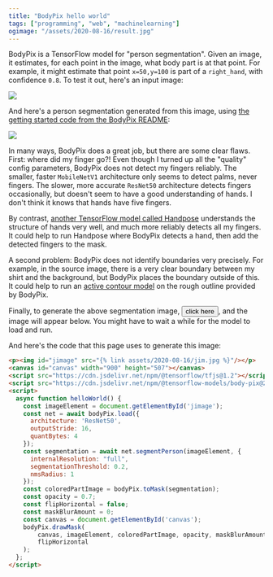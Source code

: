```yaml
---
title: "BodyPix hello world"
tags: ["programming", "web", "machinelearning"]
ogimage: "/assets/2020-08-16/result.jpg"
---
```


BodyPix is a TensorFlow model for "person segmentation".
Given an image, it estimates, 
for each point in the image, 
what body part is at that point.
For example, it might estimate that point `x=50,y=100` is part of a `right_hand`, with confidence `0.8`.
To test it out, here's an input image:

<p><img id="jimage" src="{% link assets/2020-08-16/jim.jpg %}"/></p>

And here's a person segmentation generated from this image,
using [the getting started code from the BodyPix README](https://github.com/tensorflow/tfjs-models/tree/master/body-pix):

<p><img src="{% link assets/2020-08-16/result.jpg %}"/></p>

In many ways, BodyPix does a great job,
but there are some clear flaws.
First: where did my finger go?!
Even though I turned up all the "quality" config parameters,
BodyPix does not detect my fingers reliably.
The smaller, faster `MobileNetV1` architecture only seems to detect palms, never fingers.
The slower, more accurate `ResNet50` architecture detects fingers occasionally,
but doesn't seem to have a good understanding of hands.
I don't think it knows that hands have five fingers.

By contrast, [another TensorFlow model called Handpose](https://github.com/tensorflow/tfjs-models/tree/master/handpose)
understands the structure of hands very well,
and much more reliably detects all my fingers.
It could help to run Handpose where BodyPix detects a hand,
then add the detected fingers to the mask.

A second problem: BodyPix does not identify boundaries very precisely.
For example,
in the source image, 
there is a very clear boundary between my shirt and the background,
but BodyPix places the boundary outside of this.
It could help to run an [active contour model](https://en.wikipedia.org/wiki/Active_contour_model)
on the rough outline provided by BodyPix.

Finally, to generate the above segmentation image,
<button onclick="helloWorld()">click here</button>,
and the image will appear below.
You might have to wait a while for the model to load and run.

<canvas id="canvas" width="900" height="507"></canvas>
<script src="https://cdn.jsdelivr.net/npm/@tensorflow/tfjs@1.2"></script>
<script src="https://cdn.jsdelivr.net/npm/@tensorflow-models/body-pix@2.0"></script>
<script>
  async function helloWorld() {
    const imageElement = document.getElementById('jimage');
    const net = await bodyPix.load({
      architecture: 'ResNet50',
      outputStride: 16,
      quantBytes: 4
    });
    const segmentation = await net.segmentPerson(imageElement, {
      internalResolution: "full",
      segmentationThreshold: 0.2,
      nmsRadius: 1
    });
    const coloredPartImage = bodyPix.toMask(segmentation);
    const opacity = 0.7;
    const flipHorizontal = false;
    const maskBlurAmount = 0;
    const canvas = document.getElementById('canvas');
    bodyPix.drawMask(
        canvas, imageElement, coloredPartImage, opacity, maskBlurAmount,
        flipHorizontal
    );
  };
</script>

And here's the code that this page uses to generate this image:

```html
<p><img id="jimage" src="{% link assets/2020-08-16/jim.jpg %}"/></p>
<canvas id="canvas" width="900" height="507"></canvas>
<script src="https://cdn.jsdelivr.net/npm/@tensorflow/tfjs@1.2"></script>
<script src="https://cdn.jsdelivr.net/npm/@tensorflow-models/body-pix@2.0"></script>
<script>
  async function helloWorld() {
    const imageElement = document.getElementById('jimage');
    const net = await bodyPix.load({
      architecture: 'ResNet50',
      outputStride: 16,
      quantBytes: 4
    });
    const segmentation = await net.segmentPerson(imageElement, {
      internalResolution: "full",
      segmentationThreshold: 0.2,
      nmsRadius: 1
    });
    const coloredPartImage = bodyPix.toMask(segmentation);
    const opacity = 0.7;
    const flipHorizontal = false;
    const maskBlurAmount = 0;
    const canvas = document.getElementById('canvas');
    bodyPix.drawMask(
        canvas, imageElement, coloredPartImage, opacity, maskBlurAmount,
        flipHorizontal
    );
  };
</script>
```